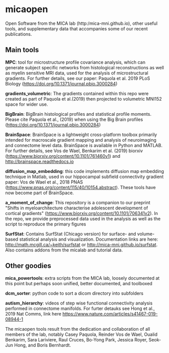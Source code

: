 # micaopen

Open Software from the MICA lab (http:/mica-mni.github.io), other useful tools, and supplementary data that accompanies some of our recent publications. 

## Main tools 
**MPC**: tool for microstructure profile covariance analysis, which can generate subject specific networks from histological reconstructions as well as myelin sensitive MRI data, used for the analysis of microstructural gradients. For further details, see our paper: Paquola et al. 2019 PLoS Biology (https://doi.org/10.1371/journal.pbio.3000284)

**gradients_volumetric**: The gradients contained within this repo were created as part of Paquola et al.(2019) then projected to volumetric MNI152 space for wider use. 

**BigBrain**: BigBrain histological profiles and statistical profile moments. Please cite Paquola et al., (2019) when using the Big Brain profiles (https://doi.org/10.1371/journal.pbio.3000284)

**BrainSpace**: BrainSpace is a lightweight cross-platform toolbox primarily intended  for macroscale gradient mapping and analysis of neuroimaging and connectome level data. BrainSpace is available in Python and MATLAB. For further details, see Vos de Wael, Benkarim et al. (2019) biorxiv (https://www.biorxiv.org/content/10.1101/761460v1) and http://brainspace.readthedocs.io

**diffusion_map_embedding**: this code implements diffusion map embedding technique in Matlab, used in our hippocampal subfield connectivity gradient paper: Vos de Wael et al., 2018 PNAS (https://www.pnas.org/content/115/40/10154.abstract). These tools have now become part of BrainSpace. 

**a_moment_of_change**: This repository is a companion to our preprint "Shifts in myeloarchitecture characterise adolescent development of cortical gradients" (https://www.biorxiv.org/content/10.1101/706341v2). In the repo, we provide preprocessed data used in the analysis as well as the script to reproduce the primary figures 

**SurfStat**: Contains SurfStat (Chicago version) for surface- and volume-based statistical analysis and visualization. Documentation links are here: http://math.mcgill.ca/~keith/surfstat or http://mica-mni.github.io/surfstat. Also contains addons from the micalab and tutorial data. 



## Other goodies 
**mica_powertools**: extra scripts from the MICA lab, loosely documented at this point but perhaps soon unified, better documented, and toolboxed

**dcm_sorter**: python code to sort a dicom directory into subfolders 

**autism_hierarchy**: videos of step wise functional connectivity analysis performed in connectome manifolds. For furter detauks see Hong et al., 2019 Nat Comms, link here https://www.nature.com/articles/s41467-019-08944-1

The micaopen tools result from the dedication and collaboration of all members of the lab, notably Casey Paquola, Reinder Vos de Wael, Oualid Benkarim, Sara Lariviere, Raul Cruces, Bo-Yong Park, Jessica Royer, Seok-Jun Hong, and Boris Bernhardt.

